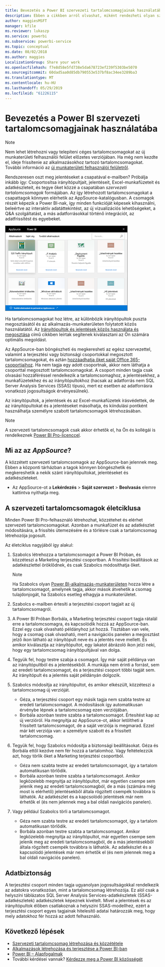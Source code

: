 ```yaml
---
title: Bevezetés a Power BI szervezeti tartalomcsomagjainak használatába
description: Ebben a cikkben arról olvashat, miként rendezheti olyan szervezeti tartalomcsomagokba irányítópultjait, jelentéseit, Excel-munkafüzeteit és adatkészleteit, amelyeket aztán megoszthat munkatársaival.
author: maggiesMSFT
manager: kfile
ms.reviewer: lukaszp
ms.service: powerbi
ms.subservice: powerbi-service
ms.topic: conceptual
ms.date: 08/02/2018
ms.author: maggies
LocalizationGroup: Share your work
ms.openlocfilehash: f7e8d58e5fd738e5da678723ef239f5303be5070
ms.sourcegitcommit: 60dad5aa0d85db790553e537bf8ac34ee3289ba3
ms.translationtype: MT
ms.contentlocale: hu-HU
ms.lasthandoff: 05/29/2019
ms.locfileid: "61226115"
---
```

# <a name="intro-to-organizational-content-packs-in-power-bi"></a>Bevezetés a Power BI szervezeti tartalomcsomagjainak használatába
> [!NOTE]
> Nem lehet létrehozni vagy telepíteni céges tartalomcsomagokat az új munkaterületi felhasználói felület előzetes verziójában. Ha még nem kezdte el, ideje frissítenie az alkalmazásokhoz tartozó tartalomcsomagokat. További információ az [új munkaterületi felhasználói felületről](service-create-the-new-workspaces.md).
> 

Rendszeresen oszt meg jelentéseket a csapatával e-mailben? Próbálja inkább így: Csoportosítsa irányítópultjait, jelentéseit, Excel-munkafüzeteit és adatkészleteit, és tegye őket közzé a csapatában *szervezeti tartalomcsomagok* formájában. Az így létrehozott tartalomcsomagokat a csapattagok könnyen elérhetik az AppSource-katalógusban. A csomagok részét képezik a Power BI-nak, így minden funkcióját képesek kihasználni, beleértve az interaktív adatáttekintést, az új vizualizációs lehetőségeket, a Q&A szolgáltatást, a más adatforrásokkal történő integrációt, az adatfrissítést és egyebeket.

![](media/service-organizational-content-pack-introduction/power-bi-org-content-packs.png)

Ha tartalomcsomagokat hoz létre, az különbözik irányítópultok puszta megosztásától és az alkalmazás-munkaterületen folytatott közös használatától. Az [Irányítópultok és jelentések közös használata és megosztása](service-how-to-collaborate-distribute-dashboards-reports.md) című cikkben leírtak segítenek kiválasztani az Ön számára optimális megoldást. 

Az AppSource-ban böngészheti és megkeresheti az egész szervezettel, valamint a terjesztési vagy biztonsági csoportokkal megosztott tartalomcsomagokat, és aztán [hozzáadhatja őket saját Office 365-csoportjaihoz](https://support.office.com/article/Create-a-group-in-Office-365-7124dc4c-1de9-40d4-b096-e8add19209e9). Ha nem tagja egy adott csoportnak, akkor nem láthatja a csoporttal megosztott tartalomcsomagokat. A csoport minden tagja csak olvasási hozzáféréssel rendelkezik a tartalomcsomaghoz, a jelentésekhez, a munkafüzetekhez és az irányítópultokhoz (hacsak az adatforrás nem SQL Server Analysis Services (SSAS) típusú, mert ez esetben az adatforrásra vonatkozó jogosultságok érvényesülnek).

Az irányítópultok, a jelentések és az Excel-munkafüzetek írásvédettek, de az irányítópultokat és a jelentéseket másolhatja, és kiindulási pontként használhatja személyre szabott tartalomcsomagok létrehozásában.

> [!NOTE]
> A szervezeti tartalomcsomagok csak akkor érhetők el, ha Ön és kollégái is rendelkeznek [Power BI Pro-licenccel](service-features-license-type.md).
> 
> 

## <a name="what-is-appsource"></a>Mi az az *AppSource*?
A közzétett szervezeti tartalomcsomagok az AppSource-ban jelennek meg.  Ebben a központi tárházban a tagok könnyen böngészhetik és megkereshetik a nekik szánt irányítópultokat, jelentéseket és adatkészleteket.  

* Az AppSource-ot a **Lekérdezés** > **Saját szervezet** > **Beolvasás** elemre kattintva nyithatja meg.

## <a name="the-life-cycle-of-an-organizational-content-pack"></a>A szervezeti tartalomcsomagok életciklusa
Minden Power BI Pro-felhasználó létrehozhat, közzétehet és elérhet szervezeti tartalomcsomagokat. Azonban a munkafüzet és az adatkészlet módosítására, a frissítés ütemezésére és a törlésre csak a tartalomcsomag létrehozója jogosult.

Az életciklus nagyjából így alakul:

1. Szabolcs létrehozza a tartalomcsomagot a Power BI Próban, és közzéteszi a Marketing terjesztési csoportban. A frissítési beállítások az adatkészlettel öröklődnek, és csak Szabolcs módosíthatja őket.
   
   > [!NOTE]
   > Ha Szabolcs olyan [Power BI-alkalmazás-munkaterületen](service-create-distribute-apps.md) hozza létre a tartalomcsomagot, amelynek tagja, akkor mások átvehetik a csomag tulajdonjogát, ha Szabolcs esetleg elhagyja a munkaterületet.
   > 
   > 
2. Szabolcs e-mailben értesíti a terjesztési csoport tagjait az új tartalomcsomagról.
3. A Power BI Próban Borbála, a Marketing terjesztési csoport tagja rátalál erre a tartalomcsomagra, és kapcsolódik hozzá az AppSource-ban. Ezzel egy csak olvasható példányhoz jut hozzá.  Tisztában van vele, hogy a csomag csak olvasható, mert a navigációs panelen a megosztást jelző ikon látható az irányítópult neve és a jelentés neve mellett. És amikor kiválasztja az irányítópultot, egy lakatot ábrázoló ikon jelzi neki, hogy egy tartalomcsomag irányítópultjával van dolga. 
4. Tegyük fel, hogy testre szabja a csomagot. Így már saját példánya van az irányítópultból és a jelentésekből. A munkája nem érinti a forrást, sem az eredeti tartalomcsomagot, és a terjesztési csoport többi tagját sem. Az irányítópult és a jelentés saját példányán dolgozik.
5. Szabolcs módosítja az irányítópultot, és amikor elkészült, közzéteszi a tartalomcsomag új verzióját.
   
   * Géza, a terjesztési csoport egy másik tagja nem szabta testre az eredeti tartalomcsomagot. A módosítások így automatikusan érvénybe lépnek a tartalomcsomag ezen verziójában.  
   * Borbála azonban testre szabta a tartalomcsomagot. Értesítést kap az új verzióról.  Ha megnyitja az AppSource-ot, akkor letöltheti a frissített tartalomcsomagot, de a saját verziója is megmarad. Ezzel már két verziója van: a személyre szabott és a frissített tartalomcsomag.
6. Tegyük fel, hogy Szabolcs módosítja a biztonsági beállításokat. Géza és Borbála ettől kezdve nem fér hozzá a tartalomhoz. Vagy feltételezzük azt, hogy törlik őket a Marketing terjesztési csoportból.
   
   * Géza nem szabta testre az eredeti tartalomcsomagot, így a tartalom automatikusan törlődik. 
   * Borbála azonban testre szabta a tartalomcsomagot. Amikor legközelebb megnyitja az irányítópultot, már egyetlen csempe sem jelenik meg az eredeti tartalomcsomagból, de a más (számára még most is elérhető) jelentésekből általa rögzített csempék továbbra is láthatók. Az adatkészlet és a kapcsolódó jelentések már nem érhetők el (és nem jelennek meg a bal oldali navigációs panelen).
7. Vagy például Szabolcs törli a tartalomcsomagot.
   
   * Géza nem szabta testre az eredeti tartalomcsomagot, így a tartalom automatikusan törlődik. 
   * Borbála azonban testre szabta a tartalomcsomagot. Amikor legközelebb megnyitja az irányítópultot, már egyetlen csempe sem jelenik meg az eredeti tartalomcsomagból, de a más jelentésekből általa rögzített csempék továbbra is láthatók. Az adatkészlet és a kapcsolódó jelentések már nem érhetők el (és nem jelennek meg a bal oldali navigációs panelen).

## <a name="data-security"></a>Adatbiztonság
A terjesztési csoport minden tagja ugyanolyan jogosultságokkal rendelkezik az adatokra vonatkozóan, mint a tartalomcsomag létrehozója. Ez alól csak a helyszíni táblázatos SQL Server Analysis Services-adatkészletek (SSAS-adatkészletek) adatkészletek képeznek kivételt. Mivel a jelentések és az irányítópultok élőben csatlakoznak a helyszíni SSAS-modellhez, ezért a terjesztési csoport egyes tagjainak hitelesítő adatai határozzák meg, hogy mely adatokhoz fér hozzá az adott felhasználó.

## <a name="next-steps"></a>Következő lépések
* [Szervezeti tartalomcsomag létrehozása és közzététele](service-organizational-content-pack-create-and-publish.md)
* [Alkalmazások létrehozása és terjesztése a Power BI-ban](service-create-distribute-apps.md) 
* [Power BI – Alapfogalmak](consumer/end-user-basic-concepts.md)
* További kérdései vannak? [Kérdezze meg a Power BI közösségét](http://community.powerbi.com/)

